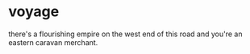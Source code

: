 # voyage
there's a flourishing empire on the west end of this road and you're an eastern caravan merchant.
